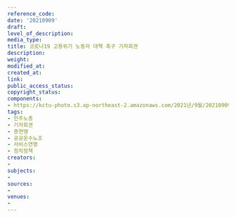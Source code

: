 ```yaml
---
reference_code: 
date: '20210909'
draft: 
level_of_description: 
media_type: 
title: 코로나19 고용위기 노동자 대책 촉구 기자회견
description: 
weight: 
modified_at: 
created_at: 
link: 
public_access_status: 
copyright_status: 
components:
- https://kctu-photo.s3.ap-northeast-2.amazonaws.com/2021년/9월/20210909-코로나19+고용위기+노동자+대책+촉구+기자회견_민주노총_기자회견_총연맹_공공운수노조_서비스연맹_정치정책/404083_61560_3455.jpg
tags:
- 민주노총
- 기자회견
- 총연맹
- 공공운수노조
- 서비스연맹
- 정치정책
creators:
- 
subjects:
- 
sources:
- 
venues:
- 
---
```

